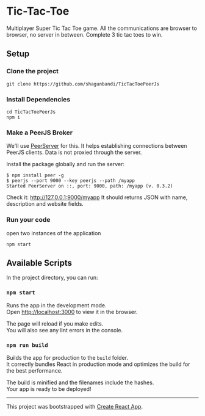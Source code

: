 # Tic-Tac-Toe

Multiplayer Super Tic Tac Toe game. All the communications are browser to browser, no server in between. Complete 3 tic tac toes to win.

## Setup

### Clone the project

```
git clone https://github.com/shagunbandi/TicTacToePeerJs
```

### Install Dependencies

```
cd TicTacToePeerJs
npm i
```

### Make a PeerJS Broker

We'll use [PeerServer](https://github.com/peers/peerjs-server) for this. It helps establishing connections between PeerJS clients. Data is not proxied through the server.

Install the package globally and run the server:

```
$ npm install peer -g
$ peerjs --port 9000 --key peerjs --path /myapp
Started PeerServer on ::, port: 9000, path: /myapp (v. 0.3.2)
```

Check it: http://127.0.0.1:9000/myapp It should returns JSON with name, description and website fields.

### Run your code

open two instances of the application

```
npm start
```

## Available Scripts

In the project directory, you can run:

### `npm start`

Runs the app in the development mode.\
Open [http://localhost:3000](http://localhost:3000) to view it in the browser.

The page will reload if you make edits.\
You will also see any lint errors in the console.

### `npm run build`

Builds the app for production to the `build` folder.\
It correctly bundles React in production mode and optimizes the build for the best performance.

The build is minified and the filenames include the hashes.\
Your app is ready to be deployed!

---

This project was bootstrapped with [Create React App](https://github.com/facebook/create-react-app).
